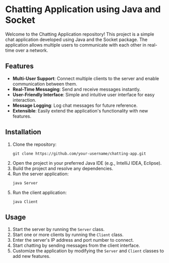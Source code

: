<!DOCTYPE html>
<html lang="en">
<body>

<h1>Chatting Application using Java and Socket</h1>

<p>Welcome to the Chatting Application repository! This project is a simple chat application developed using Java and the Socket package. The application allows multiple users to communicate with each other in real-time over a network.</p>

<h2>Features</h2>
<ul>
    <li><strong>Multi-User Support</strong>: Connect multiple clients to the server and enable communication between them.</li>
    <li><strong>Real-Time Messaging</strong>: Send and receive messages instantly.</li>
    <li><strong>User-Friendly Interface</strong>: Simple and intuitive user interface for easy interaction.</li>
    <li><strong>Message Logging</strong>: Log chat messages for future reference.</li>
    <li><strong>Extensible</strong>: Easily extend the application's functionality with new features.</li>
</ul>

<h2>Installation</h2>
<ol>
    <li>Clone the repository:
        <pre><code>git clone https://github.com/your-username/chatting-app.git</code></pre>
    </li>
    <li>Open the project in your preferred Java IDE (e.g., IntelliJ IDEA, Eclipse).</li>
    <li>Build the project and resolve any dependencies.</li>
    <li>Run the server application:
        <pre><code>java Server</code></pre>
    </li>
    <li>Run the client application:
        <pre><code>java Client</code></pre>
    </li>
</ol>

<h2>Usage</h2>
<ol>
    <li>Start the server by running the <code>Server</code> class.</li>
    <li>Start one or more clients by running the <code>Client</code> class.</li>
    <li>Enter the server's IP address and port number to connect.</li>
    <li>Start chatting by sending messages from the client interface.</li>
    <li>Customize the application by modifying the <code>Server</code> and <code>Client</code> classes to add new features.</li>
</ol>

</body>
</html>
